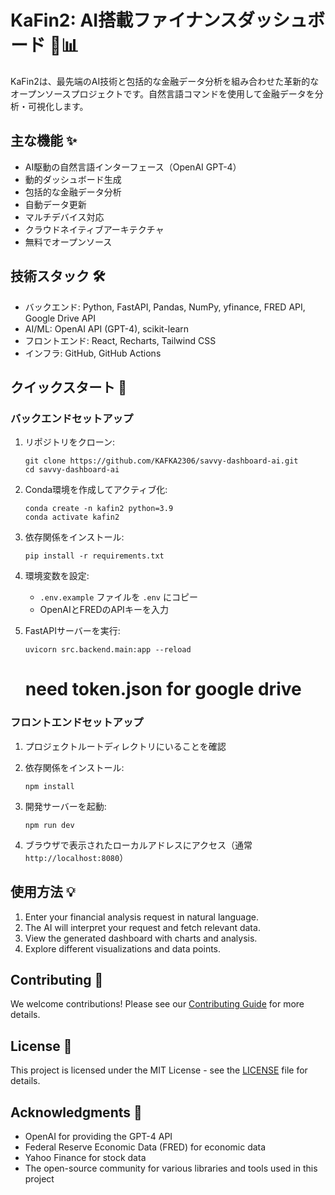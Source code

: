 # KaFin2: AI搭載ファイナンスダッシュボード 🤖📊

KaFin2は、最先端のAI技術と包括的な金融データ分析を組み合わせた革新的なオープンソースプロジェクトです。自然言語コマンドを使用して金融データを分析・可視化します。

## 主な機能 ✨

- AI駆動の自然言語インターフェース（OpenAI GPT-4）
- 動的ダッシュボード生成
- 包括的な金融データ分析
- 自動データ更新
- マルチデバイス対応
- クラウドネイティブアーキテクチャ
- 無料でオープンソース

## 技術スタック 🛠

- バックエンド: Python, FastAPI, Pandas, NumPy, yfinance, FRED API, Google Drive API
- AI/ML: OpenAI API (GPT-4), scikit-learn
- フロントエンド: React, Recharts, Tailwind CSS
- インフラ: GitHub, GitHub Actions

## クイックスタート 🚀

### バックエンドセットアップ

1. リポジトリをクローン:
   ```
   git clone https://github.com/KAFKA2306/savvy-dashboard-ai.git
   cd savvy-dashboard-ai
   ```

2. Conda環境を作成してアクティブ化:
   ```
   conda create -n kafin2 python=3.9
   conda activate kafin2
   ```

3. 依存関係をインストール:
   ```
   pip install -r requirements.txt
   ```

4. 環境変数を設定:
   - `.env.example` ファイルを `.env` にコピー
   - OpenAIとFREDのAPIキーを入力

5. FastAPIサーバーを実行:
   ```
   uvicorn src.backend.main:app --reload
   ```
   # need token.json for google drive

### フロントエンドセットアップ

1. プロジェクトルートディレクトリにいることを確認

2. 依存関係をインストール:
   ```
   npm install
   ```

3. 開発サーバーを起動:
   ```
   npm run dev
   ```

4. ブラウザで表示されたローカルアドレスにアクセス（通常 `http://localhost:8080`）

## 使用方法 💡

1. Enter your financial analysis request in natural language.
2. The AI will interpret your request and fetch relevant data.
3. View the generated dashboard with charts and analysis.
4. Explore different visualizations and data points.

## Contributing 🤝

We welcome contributions! Please see our [Contributing Guide](CONTRIBUTING.md) for more details.

## License 📄

This project is licensed under the MIT License - see the [LICENSE](LICENSE) file for details.

## Acknowledgments 🙏

- OpenAI for providing the GPT-4 API
- Federal Reserve Economic Data (FRED) for economic data
- Yahoo Finance for stock data
- The open-source community for various libraries and tools used in this project
